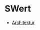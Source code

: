 SWert
=====

* [Architektur](https://github.com/geritwagner/SWert/wiki/Architektur-und-Coding-Guidelines)
